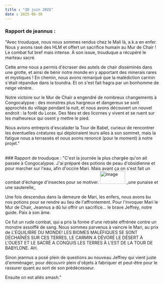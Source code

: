 ```yaml
---
title : "30 juin 2025"
date : 2025-06-30
---
```

### Rapport de jeannus :  
"Avec trouduque, nous nous sommes rendus chez le Mali là, a.k.a en enfer. Nous y avons rasé des HLM et offert un sacrifice humain au Mur de Chair ! Le combat fut bref mais intense. À son issue, trouduque a récupéré le marteau sacré.

Cette arme nous a permis d'écraser des autels de chair disséminés dans une grotte, et ainsi de bénir notre monde en y apportant des minerais rares et mystiques ! En chemin, nous avons remarqué que la malédiction carmin s'était répandue dans la toundra. Et on s'est fait hagra par un bonhomme de neige vénère.

Notre victoire sur le Mur de Chair a engendré de nombreux changements à Congocalypse : des monstres plus hargneux et dangereux se sont approchés du village pendant la nuit, et nous avons découvert un nouvel endroit : la forêt du Lorax. Des fées et des licornes y vivent et se ruent sur les malheureux qui osent y mettre le pied.

Nous avions entrepris d'escalader la Tour de Babel, curieux de rencontrer les éventuelles créatures qui déploiraient leurs ailes à son sommet, mais la fatigue nous a terrassés et nous avons renoncé (pour le moment) à notre projet."  

<br>
### Rapport de trouduque :  
"C'est la journée la plus chargée qu'on ait passée à Congocalypse. J'ai préparé des potions de peau d'obsidienne et pour marcher sur l'eau, afin d'occire Mari. Mais avant ça on s'est fait un combat d'échange d'insectes pour se motiver.  

<img width="82" height="42" alt="image" src="https://github.com/user-attachments/assets/0bcd5061-ecdc-49a7-b572-727436c3ab26" />
_une punaise et une sauterelle_  

Une fois descendus dans la demeure de Mari, les enfers, nous avons bu nos potions pour se rendre au lieu de l'affrontement. Pour l'invoquer Mari le Mur de Chair, Jeannus a dû lui offrir un sacrifice... le brave Jeffrey, notre guide. Paix à son âme.

Ce fut un rude combat, qui a pris la forme d'une retraite effrénée contre un monstre assoiffé de sang. Nous sommes parvenus à vaincre le Mari, au prix de L'ÉQUILIBRE DU MONDE! LES BIOMES MALÉFIQUES SE SONT DÉCHAÎNÉS SUR CES TERRES, LE CARMIN A DÉVORÉ LE DÉSERT À L'OUEST ET LE SACRÉ A CONQUIS LES TERRES À L'EST DE LA TOUR DE BABYLONE. AH.

Sinon jeannus a posé plein de questions au nouveau Jeffrey qui vient juste d'emménager, pour découvrir plein d'objets à fabriquer et peut-être pour le rassurer quant au sort de son prédécesseur.

Ensuite on est allés smash."
